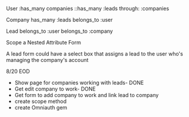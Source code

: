 User
:has_many companies
::has_many :leads through: :companies

Company
has_many :leads
belongs_to :user

Lead
belongs_to :user
belongs_to :company

Scope a Nested Attribute Form

A lead form could have a select box that assigns a lead to the user who's managing the company's account

8/20 EOD
- Show page for companies working with leads- DONE
- Get edit company to work- DONE
- Get form to add company to work and link lead to company
- create scope method
- create Omniauth gem
